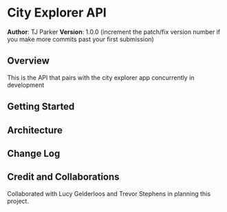 # City Explorer API

**Author**: TJ Parker
**Version**: 1.0.0 (increment the patch/fix version number if you make more commits past your first submission)

## Overview

This is the API that pairs with the city explorer app concurrently in development

## Getting Started
<!-- What are the steps that a user must take in order to build this app on their own machine and get it running? -->

## Architecture
<!-- Provide a detailed description of the application design. What technologies (languages, libraries, etc) you're using, and any other relevant design information. -->

## Change Log
<!-- Use this area to document the iterative changes made to your application as each feature is successfully implemented. Use time stamps. Here's an example:

01-01-2001 4:59pm - Application now has a fully-functional express server, with a GET route for the location resource. -->

## Credit and Collaborations

Collaborated with Lucy Gelderloos and Trevor Stephens in planning this project.
